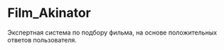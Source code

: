 # Film_Akinator
Экспертная система по подбору фильма, на основе положительных ответов пользователя.
